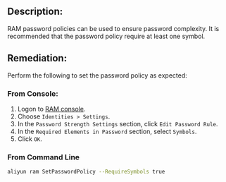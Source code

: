 ## Description:

RAM password policies can be used to ensure password complexity. It is recommended that the password policy require at least one symbol.

## Remediation:

Perform the following to set the password policy as expected:

### From Console:

1. Logon to [RAM console](https://ram.console.aliyun.com/overview).
2. Choose `Identities > Settings`.
3. In the `Password Strength Settings` section, click `Edit Password Rule`.
4. In the `Required Elements in Password` section, select `Symbols`.
5. Click `OK`.

### From Command Line

```bash
aliyun ram SetPasswordPolicy --RequireSymbols true
```